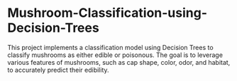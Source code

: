 # Mushroom-Classification-using-Decision-Trees
This project implements a classification model using Decision Trees to classify mushrooms as either edible or poisonous. The goal is to leverage various features of mushrooms, such as cap shape, color, odor, and habitat, to accurately predict their edibility.
